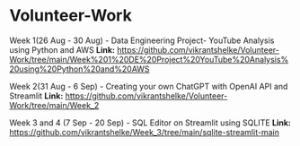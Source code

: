 # Volunteer-Work

Week 1(26 Aug - 30 Aug) - Data Engineering Project- YouTube Analysis using Python and AWS
**Link:** https://github.com/vikrantshelke/Volunteer-Work/tree/main/Week%201%20DE%20Project%20YouTube%20Analysis%20using%20Python%20and%20AWS

Week 2(31 Aug - 6 Sep) - Creating your own ChatGPT with  OpenAI API and Streamlit
**Link:** https://github.com/vikrantshelke/Volunteer-Work/tree/main/Week_2

Week 3 and 4 (7 Sep - 20 Sep) - SQL Editor on Streamlit using SQLITE
**Link:** https://github.com/vikrantshelke/Week_3/tree/main/sqlite-streamlit-main
